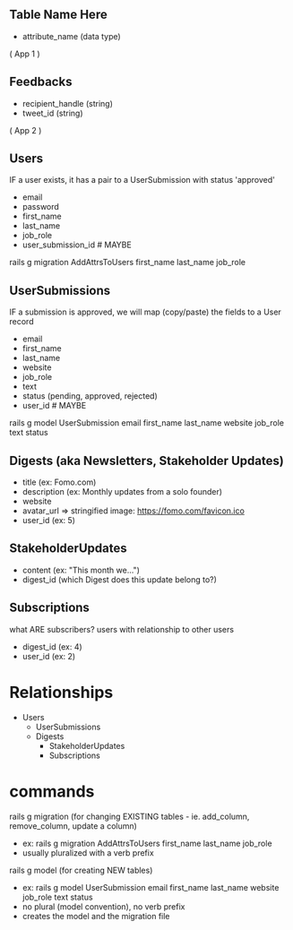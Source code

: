 ## Table Name Here

- attribute_name (data type)

( App 1 )

## Feedbacks

- recipient_handle (string)
- tweet_id (string)

( App 2 )

## Users

IF a user exists, it has a pair to a UserSubmission with status 'approved'

- email
- password
- first_name
- last_name
- job_role
- user_submission_id # MAYBE

rails g migration AddAttrsToUsers first_name last_name job_role

## UserSubmissions

IF a submission is approved, we will map (copy/paste) the fields to a User record

- email
- first_name
- last_name
- website
- job_role
- text
- status (pending, approved, rejected)
- user_id # MAYBE

rails g model UserSubmission email first_name last_name website job_role text status
## Digests (aka Newsletters, Stakeholder Updates)

- title (ex: Fomo.com)
- description (ex: Monthly updates from a solo founder)
- website
- avatar_url => stringified image: <https://fomo.com/favicon.ico>
- user_id (ex: 5)

## StakeholderUpdates

- content (ex: "This month we...")
- digest_id (which Digest does this update belong to?)

## Subscriptions

what ARE subscribers? users with relationship to other users

- digest_id (ex: 4)
- user_id (ex: 2)

# Relationships

- Users
  - UserSubmissions
  - Digests
    - StakeholderUpdates
    - Subscriptions


# commands

rails g migration <command> (for changing EXISTING tables - ie. add_column, remove_column, update a column)

- ex: rails g migration AddAttrsToUsers first_name last_name job_role
- usually pluralized with a verb prefix

rails g model <command> (for creating NEW tables)

- ex: rails g model UserSubmission email first_name last_name website job_role text status
- no plural (model convention), no verb prefix
- creates the model and the migration file
